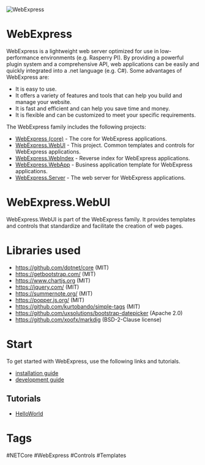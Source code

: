 ![WebExpress](https://raw.githubusercontent.com/ReneSchwarzer/WebExpress.Doc/main/assets/banner.png)

# WebExpress
WebExpress is a lightweight web server optimized for use in low-performance environments (e.g. Rasperry PI). By providing 
a powerful plugin system and a comprehensive API, web applications can be easily and quickly integrated into a .net 
language (e.g. C#). Some advantages of WebExpress are:

- It is easy to use.
- It offers a variety of features and tools that can help you build and manage your website.
- It is fast and efficient and can help you save time and money.
- It is flexible and can be customized to meet your specific requirements.

The WebExpress family includes the following projects:

- [WebExpress (core)](https://github.com/ReneSchwarzer/WebExpress#readme) - The core for WebExpress applications.
- [WebExpress.WebUI](https://github.com/ReneSchwarzer/WebExpress.WebUI#readme) - This project. Common templates and controls for WebExpress applications.
- [WebExpress.WebIndex](https://github.com/ReneSchwarzer/WebExpress.WebIndex#readme) - Reverse index for WebExpress applications.
- [WebExpress.WebApp](https://github.com/ReneSchwarzer/WebExpress.WebApp#readme) - Business application template for WebExpress applications.
- [WebExpress.Server](https://github.com/ReneSchwarzer/WebExpress.Server#readme) - The web server for WebExpress applications.

# WebExpress.WebUI
WebExpress.WebUI is part of the WebExpress family. It provides templates and controls that standardize and facilitate the 
creation of web pages.

# Libraries used
- https://github.com/dotnet/core (MIT)
- https://getbootstrap.com/ (MIT)
- https://www.chartjs.org (MIT)
- https://jquery.com/ (MIT)
- https://summernote.org/ (MIT)
- https://popper.js.org/ (MIT)
- https://github.com/kurtobando/simple-tags (MIT)
- https://github.com/uxsolutions/bootstrap-datepicker (Apache 2.0)
- https://github.com/xoofx/markdig (BSD-2-Clause license)

# Start
To get started with WebExpress, use the following links and tutorials.

- [installation guide](https://github.com/ReneSchwarzer/WebExpress.Doc/blob/main/doc/installation_guide.md) 
- [development guide](https://github.com/ReneSchwarzer/WebExpress.Doc/blob/main/doc/development_guide.md)

## Tutorials
- [HelloWorld](https://github.com/ReneSchwarzer/WebExpress.Tutorial.HelloWorld#readme)
# Tags
#NETCore #WebExpress #Controls #Templates
